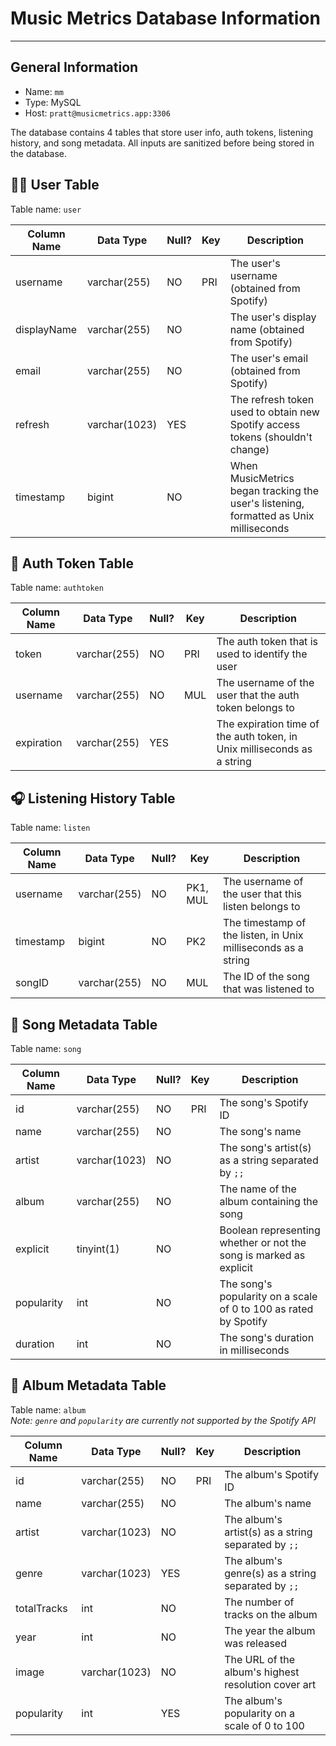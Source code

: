 # Music Metrics Database Information

---

## General Information

* Name: `mm`
* Type: MySQL
* Host: `pratt@musicmetrics.app:3306`

The database contains 4 tables that store user info, auth tokens, listening history, and song metadata.
All inputs are sanitized before being stored in the database.

## 👨‍🦰 User Table

Table name: `user`

| Column Name | Data Type     | Null? | Key | Description                                                                           |
|-------------|---------------|-------|-----|---------------------------------------------------------------------------------------|
| username    | varchar(255)  | NO    | PRI | The user's username (obtained from Spotify)                                           |
| displayName | varchar(255)  | NO    |     | The user's display name (obtained from Spotify)                                       |
| email       | varchar(255)  | NO    |     | The user's email (obtained from Spotify)                                              |
| refresh     | varchar(1023) | YES   |     | The refresh token used to obtain new Spotify access tokens (shouldn't change)         |
| timestamp   | bigint        | NO    |     | When MusicMetrics began tracking the user's listening, formatted as Unix milliseconds |

## 🔐 Auth Token Table

Table name: `authtoken`

| Column Name | Data Type    | Null?  | Key | Description                                                             |
|-------------|--------------|--------|-----|-------------------------------------------------------------------------|
| token       | varchar(255) | NO     | PRI | The auth token that is used to identify the user                        |
| username    | varchar(255) | NO     | MUL | The username of the user that the auth token belongs to                 |
| expiration  | varchar(255) | YES    |     | The expiration time of the auth token, in Unix milliseconds as a string |

## 🎧 Listening History Table

Table name: `listen`

| Column Name | Data Type    | Null? | Key      | Description                                                   |
|-------------|--------------|-------|----------|---------------------------------------------------------------|
| username    | varchar(255) | NO    | PK1, MUL | The username of the user that this listen belongs to          |
| timestamp   | bigint       | NO    | PK2      | The timestamp of the listen, in Unix milliseconds as a string |
| songID      | varchar(255) | NO    | MUL      | The ID of the song that was listened to                       |

## 🎵 Song Metadata Table

Table name: `song`

| Column Name | Data Type     | Null? | Key | Description                                                        |
|-------------|---------------|-------|-----|--------------------------------------------------------------------|
| id          | varchar(255)  | NO    | PRI | The song's Spotify ID                                              |
| name        | varchar(255)  | NO    |     | The song's name                                                    |
| artist      | varchar(1023) | NO    |     | The song's artist(s) as a string separated by `;;`                 |
| album       | varchar(255)  | NO    |     | The name of the album containing the song                          |
| explicit    | tinyint(1)    | NO    |     | Boolean representing whether or not the song is marked as explicit |
| popularity  | int           | NO    |     | The song's popularity on a scale of 0 to 100 as rated by Spotify   |
| duration    | int           | NO    |     | The song's duration in milliseconds                                |

## 💽 Album Metadata Table

Table name: `album`  
*Note: `genre` and `popularity` are currently not supported by the Spotify API*

| Column Name | Data Type     | Null? | Key | Description                                         |
|-------------|---------------|-------|-----|-----------------------------------------------------|
| id          | varchar(255)  | NO    | PRI | The album's Spotify ID                              |
| name        | varchar(255)  | NO    |     | The album's name                                    |
| artist      | varchar(1023) | NO    |     | The album's artist(s) as a string separated by `;;` |
| genre       | varchar(1023) | YES   |     | The album's genre(s) as a string separated by `;;`  |
| totalTracks | int           | NO    |     | The number of tracks on the album                   |
| year        | int           | NO    |     | The year the album was released                     |
| image       | varchar(1023) | NO    |     | The URL of the album's highest resolution cover art |
| popularity  | int           | YES   |     | The album's popularity on a scale of 0 to 100       |